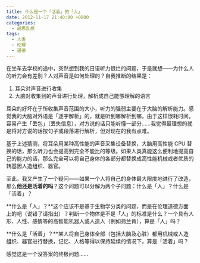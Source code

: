 ```yaml
---
title: 什么是一个「活着」的「人」
date: 2012-11-17 21:40:00 +0800
categories:
  - 胡思乱想
tags:
  - 人类
  - 伦理
  - 道德
---
```

在坐车去学校的途中，突然想到我的日语听力很烂的问题，于是就想——为什么人的听力会有差别？人对声音是如何处理的？自我推断的结果是：

1. 耳朵对声音进行收集
2. 大脑对收集到的声音进行处理，解析成自己能够理解的语言

耳朵的好坏在于所收集声音范围的大小，听力的强弱主要在于大脑的解析能力。感觉我的大脑对外语是「逐字解析」的，就是听到哪解析到哪。由于这样很耗时间，容易产生「丢包」（丢失信息），对方说的话只能听懂一部分……我觉得最理想的就是将对方说的话按句子或段落进行解析，但对现在的我有点难。

基于上述猜测，将耳朵用某种高性能的声音采集设备替换，大脑用高性能 CPU 替换的话，那么听力也会提高到完全不能比的等级。如果人类真能这么便利地提高自己的能力的话，那么完全可以将自己身体的各部分都替换成高性能机械或者优质的转基因人造组织、器官。

至此，我又产生了一个疑问——如果一个人将自己的身体最大限度地进行了改造，那么**他还是活着的吗**？这个问题可以分解为两个子问题：什么是「人」？什么是「活着」？

**什么是「人」？**这个应该不是基于生物学分类的问题，而是在伦理道德方面上的吧（说错了请指出）？判断一个物体是不是「人」的标准是什么？一个具有人形、人性、感情等的高智能机器人或人造人（例如弗兰肯），算是「人」吗？

**什么是「活着」？**某人将自己身体全部（包括大脑及心脏）都用机械或人造组织、器官进行替换，记忆、人格等得以保持延续的情况下，算是「活着」吗？

感觉这是一个没答案的终极问题……
